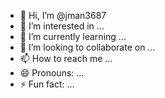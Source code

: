 - 👋 Hi, I’m @jman3687
- 👀 I’m interested in ...
- 🌱 I’m currently learning ...
- 💞️ I’m looking to collaborate on ...
- 📫 How to reach me ...
- 😄 Pronouns: ...
- ⚡ Fun fact: ...

<!---
jman3687/jman3687 is a ✨ special ✨ repository because its `README.md` (this file) appears on your GitHub profile.
You can click the Preview link to take a look at your changes.
--->
